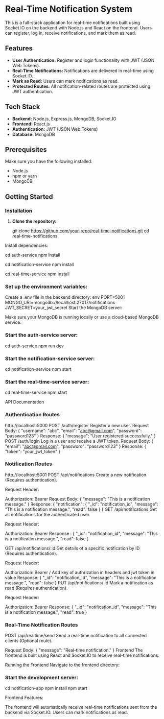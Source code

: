 # Real-Time Notification System

This is a full-stack application for real-time notifications built using Socket.IO on the backend with Node.js and React on the frontend. Users can register, log in, receive notifications, and mark them as read.

## Features

- **User Authentication:** Register and login functionality with JWT (JSON Web Tokens).
- **Real-Time Notifications:** Notifications are delivered in real-time using Socket.IO.
- **Mark as Read:** Users can mark notifications as read.
- **Protected Routes:** All notification-related routes are protected using JWT authentication.

## Tech Stack

- **Backend:** Node.js, Express.js, MongoDB, Socket.IO
- **Frontend:** React.js
- **Authentication:** JWT (JSON Web Tokens)
- **Database:** MongoDB

## Prerequisites

Make sure you have the following installed:

- Node.js
- npm or yarn
- MongoDB

## Getting Started

### Installation

1. **Clone the repository:**

   git clone https://github.com/your-repo/real-time-notifications.git
   cd real-time-notifications
   
Install dependencies:

cd auth-service
npm install


cd notification-service
npm install


cd real-time-service
npm install



### Set up the environment variables:
Create a .env file in the backend directory:
env
PORT=5001
MONGO_URI=mongodb://localhost:27017/notifications
JWT_SECRET=your_jwt_secret
Start the MongoDB server:

Make sure your MongoDB is running locally or use a cloud-based MongoDB service.

### Start the auth-service server:
cd auth-service
npm run dev

### Start the notification-service server:
cd notification-service
npm start

### Start the real-time-service server:
cd real-time-service
npm start


API Documentation

### Authentication Routes
http.//localhost:5000
POST /auth/register
Register a new user.
Request Body:
{
  "username": "abc",
  "email": "abc@gmail.com",
  "password": "password123"
}
Response:
{
  "message": "User registered successfully."
}
POST /auth/login
Log in a user and receive a JWT token.
Request Body:
{
  "email": "abc@gmail.com",
  "password": "password123"
}
Response:
{
  "token": "your_jwt_token"
}


### Notification Routes
http.//localhost:5001
POST /api/notifications
Create a new notification (Requires authentication).

Request Header:

Authorization: Bearer <token>
Request Body:
{
  "message": "This is a notification message."
}
Response:
{
  "notification": {
    "_id": "notification_id",
    "message": "This is a notification message.",
    "read": false
  }
}
GET /api/notifications
Get all notifications for the authenticated user.

Request Header:

Authorization: Bearer <token>
Response :
  {
    "_id": "notification_id",
    "message": "This is a notification message.",
    "read": false
  }

GET /api/notifications/:id
Get details of a specific notification by ID (Requires authentication).

Request Header:

Authorization: Bearer <token>/ Add key of authrization in headers and jwt token in value
Response:
{
  "_id": "notification_id",
  "message": "This is a notification message.",
  "read": false
}
PUT /api/notifications/:id
Mark a notification as read (Requires authentication).

Request Header:

Authorization: Bearer <token>
Response:
{
  "_id": "notification_id",
  "message": "This is a notification message.",
  "read": true
}
### Real-Time Notification Routes
POST /api/realtime/send
Send a real-time notification to all connected clients (Optional route).

Request Body:
{
  "message": "Real-time notification."
}
Frontend
The frontend is built using React and Socket.IO to receive real-time notifications.

Running the Frontend
Navigate to the frontend directory:



### Start the development server:
cd notification-app
npm install
npm start


Frontend Features:

The frontend will automatically receive real-time notifications sent from the backend via Socket.IO.
Users can mark notifications as read.
